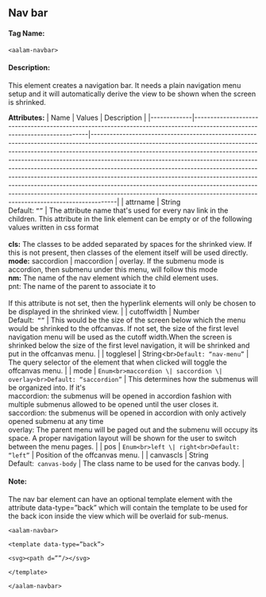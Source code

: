 ## Nav bar
#### Tag Name:

`<aalam-navbar>`

#### Description:

This element creates a navigation bar. It needs a plain navigation menu setup and it will automatically derive the view to be shown when the screen is shrinked.

**Attributes:**
| Name        | Values                                                                                                                   | Description                                                                                                                                                                                                                                                                                                                                                                                                                                                                                                                                                                                                                                            |
|-------------|---------------------------------------------------------------------------------------------------------------------------|--------------------------------------------------------------------------------------------------------------------------------------------------------------------------------------------------------------------------------------------------------------------------------------------------------------------------------------------------------------------------------------------------------------------------------------------------------------------------------------------------------------------------------------------------------------------------------------------------------------------------------------------------------|
| attrname    | String<br>Default: `“”`                                                                                                     | The attribute name that's used for every nav link in the children. This attribute in the link element can be empty or of the following values written in css format<br><br>**cls:** The classes to be added separated by spaces for the shrinked view. If this is not present, then classes of the element itself will be used directly.<br>**mode:** saccordion \| maccordion \| overlay. If the submenu mode is accordion, then submenu under this menu, will follow this mode<br>**nm:** The name of the nav element which the child element uses.<br>pnt: The name of the parent to associate it to<br><br>If this attribute is not set, then the hyperlink elements will only be chosen to be displayed in the shrinked view. |
| cutoffwidth | Number<br>Default:` “”`                                                                                                     | This would be the size of the screen below which the menu would be shrinked to the offcanvas. If not set, the size of the first level navigation menu will be used as the cutoff width.When the screen is shrinked below the size of the first level navigation, it will be shrinked and put in the offcanvas menu.                                                                                                                                                                                                                                                                                                                                  |
| togglesel   | String<br`>Default: “nav-menu”`                                                                                             | The query selector of the element that when clicked will toggle the offcanvas menu.                                                                                                                                                                                                                                                                                                                                                                                                                                                                                                                                                                    |
| mode        | `Enum<br>maccordion \| saccordion \| overlay<br>Default: “saccordion”`                                                     | This determines how the submenus will be organized into. If it's<br>maccordion: the submenus will be opened in accordion fashion with multiple submenus allowed to be opened until the user closes it.<br>saccordion: the submenus will be opened in accordion with only actively opened submenu at any time<br>overlay: The parent menu will be paged out and the submenu will occupy its space. A proper navigation layout will be shown for the user to switch between the menu pages.                                                                                                                                               |
| pos         | `Enum<br>left \| right<br>Default: “left”`                                                                                  | Position of the offcanvas menu.                                                                                                                                                                                                                                                                                                                                                                                                                                                                                                                                                                                                                         |
| canvascls   | String<br>Default:` canvas-body`                                                                                            | The class name to be used for the canvas body.                                                                                                                                                                                                                                                                                                                                                                                                                                                                                                                                                                                                         |
#### Note:

The nav bar element can have an optional template element with the attribute data-type=”back” which will contain the template to be used for the back icon inside the view which will be overlaid for sub-menus.

  

`<aalam-navbar>`

`<template data-type=”back”>`

`<svg><path d=””/></svg>`

`</template>`

`</aalam-navbar>`
